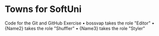 # Towns for SoftUni
Code for the Git and GitHub Exercise
•	bossvap takes the role "Editor"
•	{Name2} takes the role "Shuffler"
•	{Name3} takes the role "Styler"
